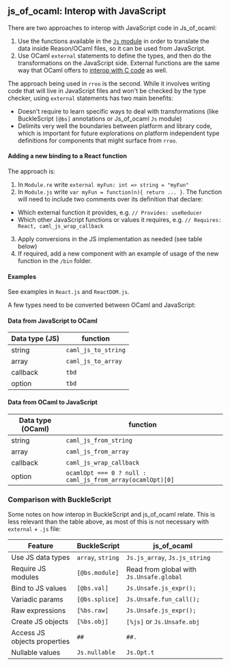 ## js_of_ocaml: Interop with JavaScript

There are two approaches to interop with JavaScript code in Js_of_ocaml:

1. Use the functions available in the [`Js` module](http://ocsigen.org/js_of_ocaml/3.1.0/api/Js) in order to translate the data inside Reason/OCaml files, so it can be used from JavaScript.
2. Use OCaml `external` statements to define the types, and then do the transformations on the JavaScript side. External functions are the same way that OCaml offers to [interop with C code](https://caml.inria.fr/pub/docs/manual-ocaml/intfc.html) as well.

The approach being used in `rroo` is the second. While it involves writing code that will live in JavaScript files and won't be checked by the type checker, using `external` statements has two main benefits:
- Doesn't require to learn specific ways to deal with transformations (like BuckleScript `[@bs]` annotations or Js_of_ocaml `Js` module)
- Delimits very well the boundaries between platform and library code, which is important for future explorations on platform independent type definitions for components that might surface from `rroo`.

#### Adding a new binding to a React function

The approach is:

1. In `Module.re` write `external myFun: int => string = "myFun"`
2. In `Module.js` write `var myFun = function(n){ return ... }`. The function will need to include two comments over its definition that declare:
  - Which external function it provides, e.g. `// Provides: useReducer`
  - Which other JavaScript functions or values it requires, e.g. `// Requires: React, caml_js_wrap_callback`
3. Apply conversions in the JS implementation as needed (see table below)
4. If required, add a new component with an example of usage of the new function in the `/bin` folder.

#### Examples

See examples in `React.js` and `ReactDOM.js`.

A few types need to be converted between OCaml and JavaScript:

#### Data from JavaScript to OCaml

| Data type (JS) | function            |
| -------------- | ------------------- |
| string         | `caml_js_to_string` |
| array          | `caml_js_to_array`  |
| callback       | `tbd`               |
| option         | `tbd`               |

#### Data from OCaml to JavaScript

| Data type (OCaml) | function                                                  |
| ----------------- | --------------------------------------------------------- |
| string            | `caml_js_from_string`                                     |
| array             | `caml_js_from_array`                                      |
| callback          | `caml_js_wrap_callback`                                   |
| option            | `ocamlOpt === 0 ? null : caml_js_from_array(ocamlOpt)[0]` |

### Comparison with BuckleScript

Some notes on how interop in BuckleScript and js_of_ocaml relate. This is less relevant than the table above, as most of this is not necessary with `external` + `.js` file:

| Feature                      | BuckleScript      | js_of_ocaml                              |
| ---------------------------- | ----------------- | ---------------------------------------- |
| Use JS data types            | `array`, `string` | `Js.js_array`, `Js.js_string`            |
| Require JS modules           | `[@bs.module]`    | Read from global with `Js.Unsafe.global` |
| Bind to JS values            | `[@bs.val]`       | `Js.Unsafe.js_expr();`                   |
| Variadic params              | `[@bs.splice]`    | `Js.Unsafe.fun_call();`                  |
| Raw expressions              | `[%bs.raw]`       | `Js.Unsafe.js_expr();`                   |
| Create JS objects            | `[%bs.obj]`       | `[%js]` or `Js.Unsafe.obj`               |
| Access JS objects properties | `##`              | `##.`                                    |
| Nullable values              | `Js.nullable`     | `Js.Opt.t`                               |

